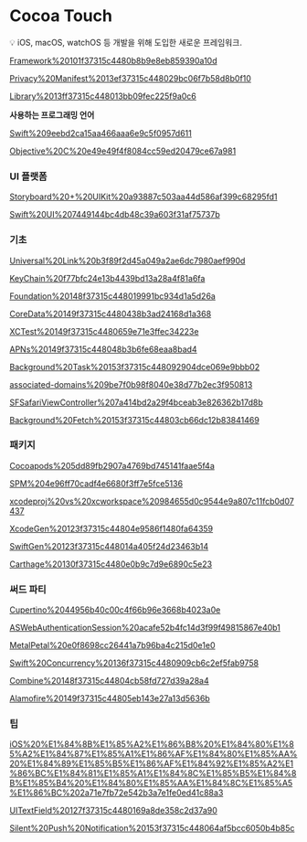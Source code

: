 # Cocoa Touch

<aside>
💡 iOS, macOS, watchOS 등 개발을 위해 도입한 새로운 프레임워크.

</aside>

[Framework%20101f37315c4480b8b9e8eb859390a10d](Framework%20101f37315c4480b8b9e8eb859390a10d)

[Privacy%20Manifest%2013ef37315c448029bc06f7b58d8b0f10](Privacy%20Manifest%2013ef37315c448029bc06f7b58d8b0f10)

[Library%2013ff37315c448013bb09fec225f9a0c6](Library%2013ff37315c448013bb09fec225f9a0c6)

**사용하는 프로그래밍 언어**

[Swift%209eebd2ca15aa466aaa6e9c5f0957d611](Swift%209eebd2ca15aa466aaa6e9c5f0957d611)

[Objective%20C%20e49e49f4f8084cc59ed20479ce67a981](Objective%20C%20e49e49f4f8084cc59ed20479ce67a981)

### UI 플랫폼

[Storyboard%20+%20UIKit%20a93887c503aa44d586af399c68295fd1](Storyboard%20+%20UIKit%20a93887c503aa44d586af399c68295fd1)

[Swift%20UI%207449144bc4db48c39a603f31af75737b](Swift%20UI%207449144bc4db48c39a603f31af75737b)

### 기초

[Universal%20Link%20b3f89f2d45a049a2ae6dc7980aef990d](Universal%20Link%20b3f89f2d45a049a2ae6dc7980aef990d)

[KeyChain%20f77bfc24e13b4439bd13a28a4f81a6fa](KeyChain%20f77bfc24e13b4439bd13a28a4f81a6fa)

[Foundation%20148f37315c448019991bc934d1a5d26a](Foundation%20148f37315c448019991bc934d1a5d26a)

[CoreData%20149f37315c4480438b3ad24168d1a368](CoreData%20149f37315c4480438b3ad24168d1a368)

[XCTest%20149f37315c4480659e71e3ffec34223e](XCTest%20149f37315c4480659e71e3ffec34223e)

[APNs%20149f37315c448048b3b6fe68eaa8bad4](APNs%20149f37315c448048b3b6fe68eaa8bad4)

[Background%20Task%20153f37315c448092904dce069e9bbb02](Background%20Task%20153f37315c448092904dce069e9bbb02)

[associated-domains%209be7f0b98f8040e38d77b2ec3f950813](associated-domains%209be7f0b98f8040e38d77b2ec3f950813)

[SFSafariViewController%207a414bd2a29f4bceab3e826362b17d8b](SFSafariViewController%207a414bd2a29f4bceab3e826362b17d8b)

[Background%20Fetch%20153f37315c44803cb66dc12b83841469](Background%20Fetch%20153f37315c44803cb66dc12b83841469)

### 패키지

[Cocoapods%205dd89fb2907a4769bd745141faae5f4a](Cocoapods%205dd89fb2907a4769bd745141faae5f4a)

[SPM%204e96ff70cadf4e6680f3ff7e5fce5136](SPM%204e96ff70cadf4e6680f3ff7e5fce5136)

[xcodeproj%20vs%20xcworkspace%20984655d0c9544e9a807c11fcb0d07437](xcodeproj%20vs%20xcworkspace%20984655d0c9544e9a807c11fcb0d07437)

[XcodeGen%20123f37315c44804e9586f1480fa64359](XcodeGen%20123f37315c44804e9586f1480fa64359)

[SwiftGen%20123f37315c448014a405f24d23463b14](SwiftGen%20123f37315c448014a405f24d23463b14)

[Carthage%20130f37315c4480e0b9c7d9e6890c5e23](Carthage%20130f37315c4480e0b9c7d9e6890c5e23)

### 써드 파티

[Cupertino%2044956b40c00c4f66b96e3668b4023a0e](Cupertino%2044956b40c00c4f66b96e3668b4023a0e)

[ASWebAuthenticationSession%20acafe52b4fc14d3f99f49815867e40b1](ASWebAuthenticationSession%20acafe52b4fc14d3f99f49815867e40b1)

[MetalPetal%20e0f8698cc26441a7b96ba4c215d0e1e0](MetalPetal%20e0f8698cc26441a7b96ba4c215d0e1e0)

[Swift%20Concurrency%20136f37315c4480909cb6c2ef5fab9758](Swift%20Concurrency%20136f37315c4480909cb6c2ef5fab9758)

[Combine%20148f37315c44804cb58fd727d39a28a4](Combine%20148f37315c44804cb58fd727d39a28a4)

[Alamofire%20149f37315c44805eb143e27a13d5636b](Alamofire%20149f37315c44805eb143e27a13d5636b)

### 팁

[iOS%20%E1%84%8B%E1%85%A2%E1%86%B8%20%E1%84%80%E1%85%A2%E1%84%87%E1%85%A1%E1%86%AF%E1%84%80%E1%85%AA%20%E1%84%89%E1%85%B5%E1%86%AF%E1%84%92%E1%85%A2%E1%86%BC%E1%84%81%E1%85%A1%E1%84%8C%E1%85%B5%E1%84%8B%E1%85%B4%20%E1%84%80%E1%85%AA%E1%84%8C%E1%85%A5%E1%86%BC%202a71e7fb72e542b3a7e1fe0ed41c88a3](iOS%20%E1%84%8B%E1%85%A2%E1%86%B8%20%E1%84%80%E1%85%A2%E1%84%87%E1%85%A1%E1%86%AF%E1%84%80%E1%85%AA%20%E1%84%89%E1%85%B5%E1%86%AF%E1%84%92%E1%85%A2%E1%86%BC%E1%84%81%E1%85%A1%E1%84%8C%E1%85%B5%E1%84%8B%E1%85%B4%20%E1%84%80%E1%85%AA%E1%84%8C%E1%85%A5%E1%86%BC%202a71e7fb72e542b3a7e1fe0ed41c88a3)

[UITextField%20127f37315c4480169a8de358c2d37a90](UITextField%20127f37315c4480169a8de358c2d37a90)

[Silent%20Push%20Notification%20153f37315c448064af5bcc6050b4b85c](Silent%20Push%20Notification%20153f37315c448064af5bcc6050b4b85c)